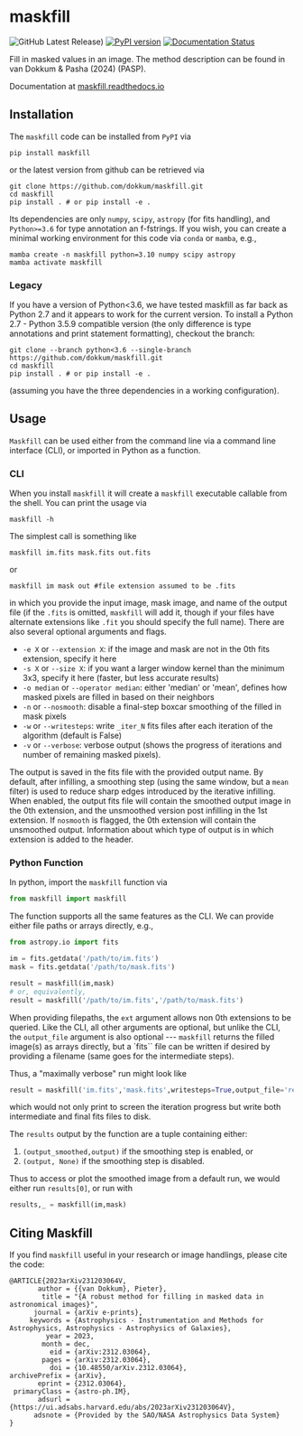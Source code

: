 # maskfill

![GitHub Latest Release)](https://img.shields.io/github/v/release/dokkum/maskfill?logo=github)
[![PyPI version](https://badge.fury.io/py/maskfill.svg)](https://badge.fury.io/py/maskfill)
[![Documentation Status](https://readthedocs.org/projects/maskfill/badge/?version=latest)](https://maskfill.readthedocs.io/en/latest/?badge=latest)


Fill in masked values in an image. The method description can be found in van Dokkum & Pasha (2024) (PASP).

Documentation at [maskfill.readthedocs.io](https://maskfill.readthedocs.io)

## Installation 

The `maskfill` code can be installed from `PyPI` via 
```
pip install maskfill
```
or the latest version from github can be retrieved via 

```
git clone https://github.com/dokkum/maskfill.git
cd maskfill 
pip install . # or pip install -e .
```
Its dependencies are only `numpy`, `scipy`, `astropy` (for fits handling), and `Python>=3.6` for type annotation an f-fstrings. If you wish, you can create a minimal working environment for this code via `conda` or `mamba`, e.g.,  
```
mamba create -n maskfill python=3.10 numpy scipy astropy
mamba activate maskfill
```
 ### Legacy 
If you have a version of Python<3.6, we have tested maskfill as far back as Python 2.7 and it appears to work for the current version. 
To install a Python 2.7 - Python 3.5.9 compatible version (the only difference is type annotations and print statement formatting), checkout the branch:

```
git clone --branch python<3.6 --single-branch https://github.com/dokkum/maskfill.git
cd maskfill 
pip install . # or pip install -e .
```
(assuming you have the three dependencies in a working configuration).


## Usage 

`Maskfill` can be used either from the command line via a command line interface (CLI), or imported in Python as a function. 

### CLI 
When you install `maskfill` it will create a `maskfill` executable callable from the shell. You can print the usage via 
```
maskfill -h
```

The simplest call is something like 
```
maskfill im.fits mask.fits out.fits
```

or
```
maskfill im mask out #file extension assumed to be .fits
```

in which you provide the input image, mask image, and name of the output file (if the `.fits` is omitted, `maskfill` will add it, though if your files have alternate extensions like `.fit` you should specify the full name). There are also several optional arguments and flags. 

- `-e X` or `--extension X`: if the image and mask are not in the 0th fits extension, specify it here 
- `-s X` or `--size X`: if you want a larger window kernel than the minimum 3x3, specify it here (faster, but less accurate results)
- `-o median` or `--operator median`: either 'median' or 'mean', defines how masked pixels are filled in based on their neighbors
- `-n` or `--nosmooth`: disable a final-step boxcar smoothing of the filled in mask pixels
- `-w` or `--writesteps`: write `_iter_N` fits files after each iteration of the algorithm (default is False)
- `-v` or `--verbose`: verbose output (shows the progress of iterations and number of remaining masked pixels).

The output is saved in the fits file with the provided output name. By default, after infilling, a smoothing step (using the same window, but a `mean` filter) is used to reduce sharp edges introduced by the iterative infilling. When enabled, the output fits file will contain the smoothed output image in the 0th extension, and the unsmoothed version post infilling in the 1st extension. If `nosmooth` is flagged, the 0th extension will contain the unsmoothed output. Information about which type of output is in which extension is added to the header. 

### Python Function 

In python, import the `maskfill` function via 
```python
from maskfill import maskfill
```
The function supports all the same features as the CLI. We can provide either file paths or arrays directly, e.g., 
```python
from astropy.io import fits 

im = fits.getdata('/path/to/im.fits')
mask = fits.getdata('/path/to/mask.fits')

result = maskfill(im,mask)
# or, equivalently, 
result = maskfill('/path/to/im.fits','/path/to/mask.fits')
```
When providing filepaths, the `ext` argument allows non 0th extensions to be queried. Like the CLI, all other arguments are optional, but unlike the CLI, the `output_file` argument is also optional --- `maskfill` returns the filled image(s) as arrays directly, but a `fits`` file can be written if desired by providing a filename (same goes for the intermediate steps). 

Thus, a "maximally verbose" run might look like 
```python
result = maskfill('im.fits','mask.fits',writesteps=True,output_file='res.fits',verbose=True)
```
which would not only print to screen the iteration progress but write both intermediate and final fits files to disk. 

The `results` output by the function are a tuple containing either: 

1. `(output_smoothed,output)` if the smoothing step is enabled, or 
2. `(output, None)` if the smoothing step is disabled. 

Thus to access or plot the smoothed image from a default run, we would either run `results[0]`, or run with 

```python
results,_ = maskfill(im,mask)
```

## Citing Maskfill 

If you find `maskfill` useful in your research or image handlings, please cite the code: 

```
@ARTICLE{2023arXiv231203064V,
       author = {{van Dokkum}, Pieter},
        title = "{A robust method for filling in masked data in astronomical images}",
      journal = {arXiv e-prints},
     keywords = {Astrophysics - Instrumentation and Methods for Astrophysics, Astrophysics - Astrophysics of Galaxies},
         year = 2023,
        month = dec,
          eid = {arXiv:2312.03064},
        pages = {arXiv:2312.03064},
          doi = {10.48550/arXiv.2312.03064},
archivePrefix = {arXiv},
       eprint = {2312.03064},
 primaryClass = {astro-ph.IM},
       adsurl = {https://ui.adsabs.harvard.edu/abs/2023arXiv231203064V},
      adsnote = {Provided by the SAO/NASA Astrophysics Data System}
}
```